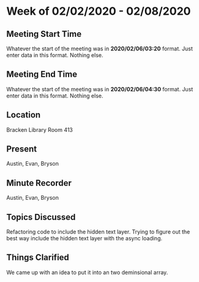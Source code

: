 # Week of 02/02/2020 - 02/08/2020

## Meeting Start Time

Whatever the start of the meeting was in **2020/02/06/03:20** format. Just enter data in this format. Nothing else.

## Meeting End Time

Whatever the start of the meeting was in **2020/02/06/04:30** format. Just enter data in this format. Nothing else.

## Location

Bracken Library Room 413

## Present

Austin, Evan, Bryson

## Minute Recorder

Austin, Evan, Bryson

## Topics Discussed

Refactoring code to include the hidden text layer. Trying to figure out the best way include the hidden text layer with the async loading.

## Things Clarified

We came up with an idea to put it into an two deminsional array.

